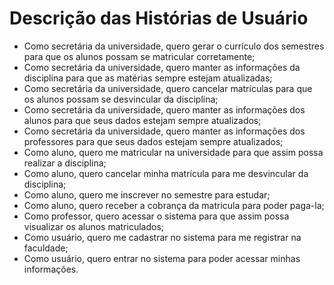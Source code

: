 # Descrição das Histórias de Usuário

- Como secretária da universidade, quero gerar o currículo dos semestres para que os alunos possam se matricular corretamente;
- Como secretária da universidade, quero manter as informações da disciplina para que as matérias sempre estejam atualizadas;
- Como secretária da universidade, quero cancelar matrículas para que os alunos possam se desvincular da disciplina;
- Como secretária da universidade, quero manter as informações dos alunos para que seus dados estejam sempre atualizados;
- Como secretária da universidade, quero manter as informações dos professores para que seus dados estejam sempre atualizados;
- Como aluno, quero me matricular na universidade para que assim possa realizar a disciplina;
- Como aluno, quero cancelar minha matrícula para me desvincular da disciplina;
- Como aluno, quero me inscrever no semestre para estudar;
- Como aluno, quero receber a cobrança da matricula para poder paga-la;
- Como professor, quero acessar o sistema para que assim possa visualizar os alunos matriculados;
- Como usuário, quero me cadastrar no sistema para me registrar na faculdade;
- Como usuário, quero entrar no sistema para poder acessar minhas informações.
